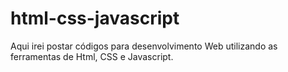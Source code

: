 # html-css-javascript

Aqui irei postar códigos para desenvolvimento Web utilizando as ferramentas de Html, CSS e Javascript.
